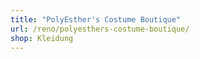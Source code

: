 ```yaml
---
title: "PolyEsther's Costume Boutique"
url: /reno/polyesthers-costume-boutique/
shop: Kleidung
---
```

